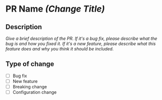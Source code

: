 # PR Name _(Change Title)_

## Description

_Give a brief description of the PR. If it's a bug fix, please describe what the bug is and how you fixed it. If it's a new feature, please describe what this feature does and why you think it should be included._

## Type of change

- [ ] Bug fix
- [ ] New feature
- [ ] Breaking change
- [ ] Configuration change
